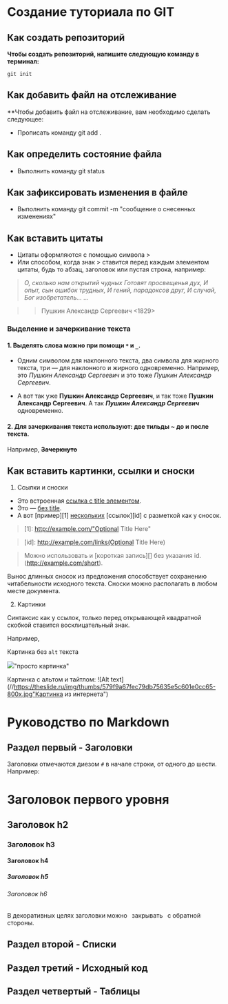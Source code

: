 # Создание туториала по GIT

## Как создать репозиторий


**Чтобы создать репозиторий, напишите следующую команду в терминал:**
```fix blue
git init
```

## Как добавить файл на отслеживание

**Чтобы добавить файл на отслеживание, вам необходимо сделать следующее:

- Прописать команду git add .

## Как определить состояние файла

- Выполнить команду git status

## Как зафиксировать изменения в файле

- Выполнить команду git commit -m "сообщение о снесенных изменениях"

## Как вставить цитаты

- Цитаты оформляются с помощью символа > 
- Или способом, когда знак > ставится перед каждым
элементом цитаты, будь то абзац, заголовок или пустая строка, например:
> *О, сколько нам открытий чудных Готовят просвещенья дух, И опыт, сын ошибок трудных, И гений, парадоксов друг, И случай, Бог изобретатель... ...*

 >> Пушкин Александр Сергеевич <1829>

### Выделение и зачеркивание текста

#### 1. Выделять слова можно при помощи `*` и `_`. 
- Одним символом
для наклонного текста, два символа для жирного текста,
три — для наклонного и жирного одновременно.
Например, это _Пушкин Александр Сергеевич_ и это тоже *Пушкин Александр Сергеевич*. 

- А вот так уже __Пушкин Александр Сергеевич__, и так тоже **Пушкин Александр Сергеевич**. А так ***Пушкин Александр Сергеевич*** одновременно.

#### 2. Для зачеркивания текста используют: две тильды ~ до и после текста.
Например, ~~**Зачеркнуто**~~

## Как вставить картинки, ссылки и сноски

1. Ссылки и сноски
- Это встроенная [ссылка с title элементом](http://example.com/link "Я ссылка"). 
- Это — [без title](http://example.com/link).
- А вот [пример][1] [нескольких][2] [ссылок][id] с
разметкой как у сносок. 

> [1]: http://example.com/"Optional Title Here"

> [2]: http://example.com/some

> [id]: http://example.com/links(Optional Title Here)

> Можно использовать и [короткая запись][] без указания id. (http://example.com/short).

Вынос длинных сносок из предложения способствует сохранению читабельности исходного текста. Сноски можно располагать в любом месте документа.

2. Картинки
 
 Синтаксис как у ссылок, только перед
открывающей квадратной скобкой ставится восклицательный
знак.

Например,

Картинка без `alt` текста

![](//https://theslide.ru/img/thumbs/579f9a67fec79db75635e5c601e0cc65-800x.jpg)"просто картинка"


Картинка с альтом и тайтлом:
![Alt text](//https://theslide.ru/img/thumbs/579f9a67fec79db75635e5c601e0cc65-800x.jpg"Картинка из интернета")

#  Руководство по Markdown

## Раздел первый - Заголовки

Заголовки отмечаются диезом `#` в начале строки, от
одного до шести. Например:

# Заголовок первого уровня #
## Заголовок h2
### Заголовок h3
#### Заголовок h4
##### Заголовок h5
###### Заголовок h6

В декоративных целях заголовки можно  закрывать  с
обратной стороны.


## Раздел второй - Списки





## Раздел третий - Исходный код






## Раздел четвертый - Таблицы





